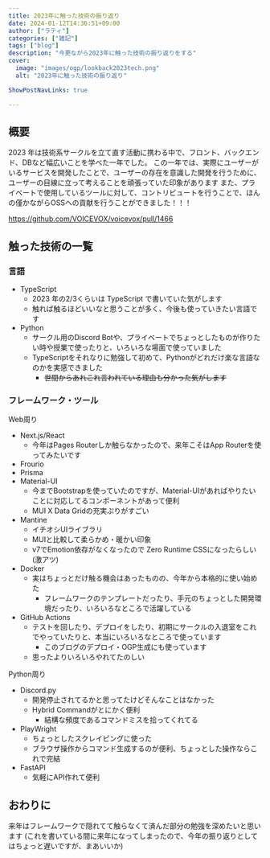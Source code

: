 ```yaml
---
title: 2023年に触った技術の振り返り
date: 2024-01-12T14:36:51+09:00
author: ["ラティ"]
categories: ["雑記"]
tags: ["blog"]
description: "今更ながら2023年に触った技術の振り返りをする"
cover:
  image: "images/ogp/lookback2023tech.png"
  alt: "2023年に触った技術の振り返り"

ShowPostNavLinks: true

---
```

## 概要
2023 年は技術系サークルを立て直す活動に携わる中で、フロント、バックエンド、DBなど幅広いことを学べた一年でした。
この一年では、実際にユーザーがいるサービスを開発したことで、ユーザーの存在を意識した開発を行うために、ユーザーの目線に立って考えることを頑張っていた印象があります
また、プライベートで使用しているツールに対して、コントリビュートを行うことで、ほんの僅かながらOSSへの貢献を行うことができました！！！


https://github.com/VOICEVOX/voicevox/pull/1466

## 触った技術の一覧
### 言語
- TypeScript
  - 2023 年の2/3くらいは TypeScript で書いていた気がします
  - 触れば触るほどいいなと思うことが多く、今後も使っていきたい言語です
- Python
  - サークル用のDiscord Botや、プライベートでちょっとしたものが作りたい時や授業で使ったりと、いろいろな場面で使っていました
  - TypeScriptをそれなりに勉強して初めて、Pythonがどれだけ楽な言語なのかを実感できました
    - ~~世間からあれこれ言われている理由も分かった気がします~~

### フレームワーク・ツール 

Web周り
- Next.js/React
  - 今年はPages Routerしか触らなかったので、来年こそはApp Routerを使ってみたいです
- Frourio
- Prisma
- Material-UI
  - 今までBootstrapを使っていたのですが、Material-UIがあればやりたいことに対応してるコンポーネントがあって便利
  - MUI X Data Gridの充実ぷりがすごい
- Mantine
  - イチオシUIライブラリ
  - MUIと比較して柔らかめ・暖かい印象
  - v7でEmotion依存がなくなったので Zero Runtime CSSになったらしい(激アツ)
- Docker
  - 実はちょっとだけ触る機会はあったものの、今年から本格的に使い始めた
    - フレームワークのテンプレートだったり、手元のちょっとした開発環境だったり、いろいろなところで活躍している
- GitHub Actions
  - テストを回したり、デプロイをしたり、初期にサークルの入退室をこれでやっていたりと、本当にいろいろなところで使っています
    - このブログのデプロイ・OGP生成にも使っています
  - 思ったよりいろいろやれてたのしい

Python周り
- Discord.py
  - 開発停止されてるかと思ってたけどそんなことはなかった
  - Hybrid Commandがとにかく便利
    - 結構な頻度であるコマンドミスを拾ってくれてる
- PlayWright
  - ちょっとしたスクレイピングに使った
  - ブラウザ操作からコマンド生成するのが便利、ちょっとした操作ならこれで完結
- FastAPI
  - 気軽にAPI作れて便利

## おわりに
来年はフレームワークで隠れてて触らなくて済んだ部分の勉強を深めたいと思います
(これを書いている間に来年になってしまったので、今年の振り返りとしてはちょっと遅いですが、まあいいか)
